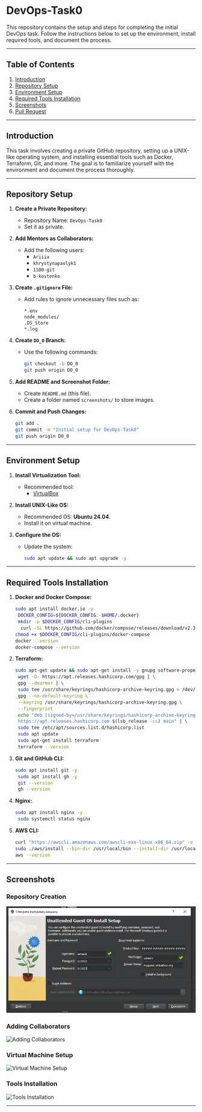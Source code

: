 # DevOps-Task0

This repository contains the setup and steps for completing the initial DevOps task. Follow the instructions below to set up the environment, install required tools, and document the process.

---

## Table of Contents
1. [Introduction](#introduction)
2. [Repository Setup](#repository-setup)
3. [Environment Setup](#environment-setup)
4. [Required Tools Installation](#required-tools-installation)
5. [Screenshots](#screenshots)
6. [Pull Request](#pull-request)

---

## Introduction
This task involves creating a private GitHub repository, setting up a UNIX-like operating system, and installing essential tools such as Docker, Terraform, Git, and more. The goal is to familiarize yourself with the environment and document the process thoroughly.

---

## Repository Setup
1. **Create a Private Repository:**
   - Repository Name: `DevOps-Task0`
   - Set it as private.

2. **Add Mentors as Collaborators:**
   - Add the following users:
     - `Ariiia`
     - `khrystynapavlyk1`
     - `1100-git`
     - `b-kostenko`

3. **Create `.gitignore` File:**
   - Add rules to ignore unnecessary files such as:
     ```
     *.env
     node_modules/
     .DS_Store
     *.log
     ```

4. **Create `DO_0` Branch:**
   - Use the following commands:
     ```bash
     git checkout -b DO_0
     git push origin DO_0
     ```

5. **Add README and Screenshot Folder:**
   - Create `README.md` (this file).
   - Create a folder named `screenshots/` to store images.

6. **Commit and Push Changes:**
   ```bash
   git add .
   git commit -m "Initial setup for DevOps-Task0"
   git push origin DO_0
   ```

---

## Environment Setup
1. **Install Virtualization Tool:**
   - Recommended tool:
     - [VirtualBox](https://www.virtualbox.org/)
    
2. **Install UNIX-Like OS:**
   - Recommended OS: **Ubuntu 24.04**.
   - Install it on virtual machine.

3. **Configure the OS:**
   - Update the system:
     ```bash
     sudo apt update && sudo apt upgrade -y
     ```

---

## Required Tools Installation

1. **Docker and Docker Compose:**
   ```bash
   sudo apt install docker.io -y
    DOCKER_CONFIG=${DOCKER_CONFIG:-$HOME/.docker}
    mkdir -p $DOCKER_CONFIG/cli-plugins
     curl -SL https://github.com/docker/compose/releases/download/v2.35.0/docker-compose-linux-x86_64 -o $DOCKER_CONFIG/cli-     plugins/docker-compose
   chmod +x $DOCKER_CONFIG/cli-plugins/docker-compose 
   docker --version
   docker-compose --version
   ```

2. **Terraform:**
   ```bash
   sudo apt-get update && sudo apt-get install -y gnupg software-properties-common
    wget -O- https://apt.releases.hashicorp.com/gpg | \
    gpg --dearmor | \
    sudo tee /usr/share/keyrings/hashicorp-archive-keyring.gpg > /dev/null
    gpg --no-default-keyring \
    --keyring /usr/share/keyrings/hashicorp-archive-keyring.gpg \
    --fingerprint
    echo "deb [signed-by=/usr/share/keyrings/hashicorp-archive-keyring.gpg] \
    https://apt.releases.hashicorp.com $(lsb_release -cs) main" | \
    sudo tee /etc/apt/sources.list.d/hashicorp.list
    sudo apt update
    sudo apt-get install terraform
    terraform --version
   ```

3. **Git and GitHub CLI:**
   ```bash
   sudo apt install git -y
    sudo apt install gh -y
    git --version
    gh --version
   ```

4. **Nginx:**
   ```bash
   sudo apt install nginx -y
    sudo systemctl status nginx
   ```

5. **AWS CLI:**
   ```bash
   curl "https://awscli.amazonaws.com/awscli-exe-linux-x86_64.zip" -o "awscliv2.zip"
   sudo ./aws/install --bin-dir /usr/local/bin --install-dir /usr/local/aws-cli --update
   aws --version
   ```

---

## Screenshots


### Repository Creation
![Repository Creation](https://github.com/Ainkkrader/git-demo/blob/main/winserv.PNG)

### Adding Collaborators
![Adding Collaborators](screenshots/adding_collaborators.png)

### Virtual Machine Setup
![Virtual Machine Setup](screenshots/virtual_machine_setup.png)

### Tools Installation
![Tools Installation](screenshots/tools_installation.png)

---


